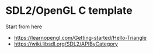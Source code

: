 # SDL2/OpenGL C template

Start from here
* https://learnopengl.com/Getting-started/Hello-Triangle
* https://wiki.libsdl.org/SDL2/APIByCategory
